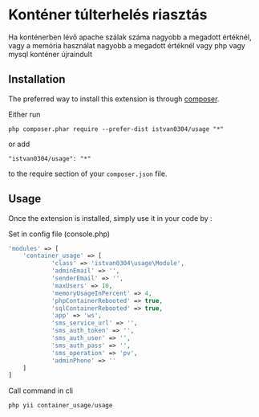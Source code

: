 Konténer túlterhelés riasztás
=============================
Ha konténerben lévő apache szálak száma nagyobb a megadott értéknél, vagy a memória használat nagyobb a megadott értéknél vagy php vagy mysql konténer újraindult

Installation
------------

The preferred way to install this extension is through [composer](http://getcomposer.org/download/).

Either run

```
php composer.phar require --prefer-dist istvan0304/usage "*"
```

or add

```
"istvan0304/usage": "*"
```

to the require section of your `composer.json` file.


Usage
-----

Once the extension is installed, simply use it in your code by  :

Set in config file (console.php)
```php
'modules' => [
    'container_usage' => [
            'class' => 'istvan0304\usage\Module',                        
            'adminEmail' => '',
            'senderEmail' => '',            
            'maxUsers' => 10,
            'memoryUsageInPercent' => 4,
            'phpContainerRebooted' => true,
            'sqlContainerRebooted' => true,
            'app' => 'ws',
            'sms_service_url' => '',
            'sms_auth_token' => '',
            'sms_auth_user' => '',
            'sms_auth_pass' => '',            
            'sms_operation' => 'pv',            
            'adminPhone' => ''              
    ]
]
```

Call command in cli
```php
php yii container_usage/usage
```
